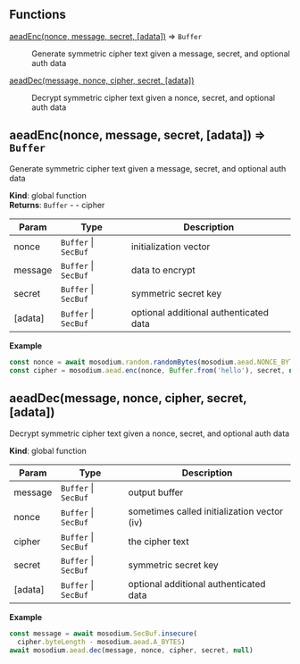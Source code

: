## Functions

<dl>
<dt><a href="#aeadEnc">aeadEnc(nonce, message, secret, [adata])</a> ⇒ <code>Buffer</code></dt>
<dd><p>Generate symmetric cipher text given a message, secret, and optional auth data</p>
</dd>
<dt><a href="#aeadDec">aeadDec(message, nonce, cipher, secret, [adata])</a></dt>
<dd><p>Decrypt symmetric cipher text given a nonce, secret, and optional auth data</p>
</dd>
</dl>

<a name="aeadEnc"></a>

## aeadEnc(nonce, message, secret, [adata]) ⇒ <code>Buffer</code>
Generate symmetric cipher text given a message, secret, and optional auth data

**Kind**: global function  
**Returns**: <code>Buffer</code> - - cipher  

| Param | Type | Description |
| --- | --- | --- |
| nonce | <code>Buffer</code> \| <code>SecBuf</code> | initialization vector |
| message | <code>Buffer</code> \| <code>SecBuf</code> | data to encrypt |
| secret | <code>Buffer</code> \| <code>SecBuf</code> | symmetric secret key |
| [adata] | <code>Buffer</code> \| <code>SecBuf</code> | optional additional authenticated data |

**Example**  
```js
const nonce = await mosodium.random.randomBytes(mosodium.aead.NONCE_BYTES)
const cipher = mosodium.aead.enc(nonce, Buffer.from('hello'), secret, null)
```
<a name="aeadDec"></a>

## aeadDec(message, nonce, cipher, secret, [adata])
Decrypt symmetric cipher text given a nonce, secret, and optional auth data

**Kind**: global function  

| Param | Type | Description |
| --- | --- | --- |
| message | <code>Buffer</code> \| <code>SecBuf</code> | output buffer |
| nonce | <code>Buffer</code> \| <code>SecBuf</code> | sometimes called initialization vector (iv) |
| cipher | <code>Buffer</code> \| <code>SecBuf</code> | the cipher text |
| secret | <code>Buffer</code> \| <code>SecBuf</code> | symmetric secret key |
| [adata] | <code>Buffer</code> \| <code>SecBuf</code> | optional additional authenticated data |

**Example**  
```js
const message = await mosodium.SecBuf.insecure(
  cipher.byteLength - mosodium.aead.A_BYTES)
await mosodium.aead.dec(message, nonce, cipher, secret, null)
```

